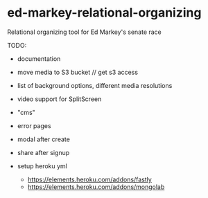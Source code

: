 # ed-markey-relational-organizing
Relational organizing tool for Ed Markey's senate race


TODO:

- documentation

- move media to S3 bucket // get s3 access
- list of background options, different media resolutions
- video support for SplitScreen

- "cms"

- error pages

- modal after create
- share after signup

- setup heroku yml
  - https://elements.heroku.com/addons/fastly
  - https://elements.heroku.com/addons/mongolab
